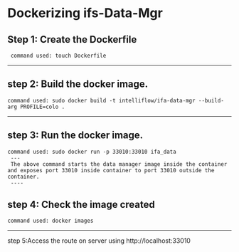 # Dockerizing ifs-Data-Mgr
 Step 1: Create the Dockerfile 
  --- 
     command used: touch Dockerfile
   ---- 
 step 2: Build the docker image.
   ---
    command used: sudo docker build -t intelliflow/ifa-data-mgr --build-arg PROFILE=colo .
   ---
   step 3: Run the docker image.
   ----
    command used: sudo docker run -p 33010:33010 ifa_data
     ---
     The above command starts the data manager image inside the container and exposes port 33010 inside container to port 33010 outside the container.
     ----

   step 4: Check the image created 
   ---
    command used: docker images
   ---
 step 5:Access the route on server using http://localhost:33010

